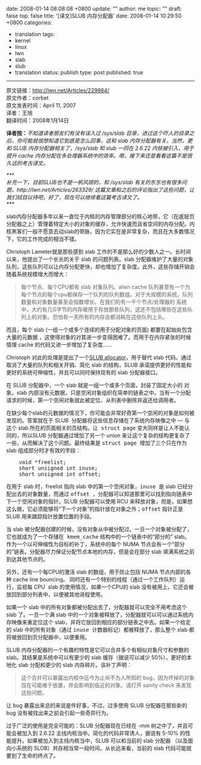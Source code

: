 date: 2008-01-14 08:08:08 +0800
update: ""
author: me
topic: ""
draft: false
top: false
title: '[译文]SLUB 内存分配器'
date: 2008-01-14 10:29:50 +0800
categories:
- translation
tags:
- kernel
- linux
- lwn
- slab
- slub
- translation
status: publish
type: post
published: true
---
<div>

<p>原文链接：<a href="http://lwn.net/Articles/229984/">http://lwn.net/Articles/229984/</a><br />
原文作者：corbet<br />
原文发表时间：April 11, 2007<br />
译者：王旭<br />
翻译时间：2008年1月14日</p>

<p><strong>译者按：</strong><em>不知道读者朋友们有没有误入过 /sys/slab 目录，进过这个吓人的目录之后，你可能就很想知道它到底是怎么回事，这和 slab 内存分配器有关，当然，更和 SLUB 内存分配器相关了，/sys/slab 和 slub 一同在 2.6.22 内核被引入，用于提升 cache 内存分配在多处理器系统中的效率。嗯，接下来还是看看这篇不是很久远的考古译文。</em></p>

<p><em>***<br />
补充一下，目前SLUB也不是一帆风顺的，和 /sys/slab 有关的东东也有很多问题，http://lwn.net/Articles/263329/ 这篇文章和之后的评论指出了这些问题，让我们拭目以待吧，好了，现在可以继续看这篇考古译文了。<br />
*** </em></p>

<p>slab内存分配器多年以来一直位于内核的内存管理部分的核心地带，它（在底层页分配器之上）管理着特定大小的对象的缓存，允许快速而且省空间的内存分配。内核黑客们一般不愿意去动slab的带脉，因为它实在是非常复杂，而且在大多数情况下，它的工作完成的相当不错。</p>

<p>Christoph Lameter就是那些感到 slab 工作的不是那么好的少数人之一。长时间以来，他提出了一个长长的关于 slab 的问题列表。slab 分配器维护了大量的对象队列，这些队列可以让内存分配更快，却也增加了复杂度。此外，这些存储开销会随着系统规模增大而增大：</p>

<blockquote><p>每个节点、每个CPU都有 slab 对象队列。alien cache 队列甚至有一个为每个节点的每个cpu都保存一个队列的队列数组。对于大规模的系统，队列数量和对象数量甚至会指数增长。在我们的有一千个节点/处理器的 系统中，大约有几G字节的内存被用于存放那些队列，这还不包括哪些在这些队列上的对象。恐怕有一天所有的内存会都消耗在这些队列上头。</p></blockquote>

<p>而且，每个 slab (一组一个或多个连续的用于分配对象的页面) 都要在起始处包含大量的元数据 ，这使得对象的对其进一步变得困难了。而用于在内存紧张的时候情理 cache 的代码又进一步增加了复杂度……</p>

<p>Christoph 对此的处理是提出了一个<a href="http://lwn.net/Articles/229096/">SLUB allocator</a>，用于替代 slab 代码。通过取消了大量的队列和相关开销、简化 slab 的结构，SLUB 承诺提供更好的性能和更好的系统可伸缩性，并且可以同时保持现有的 slab 分配器接口。</p>

<p>在 SLUB 分配器中，一个 slab 就是一组一个或多个页面，封装了固定大小的 对象。slab 内部没有元数据，只是空闲对象组织在简单的链表之中。当有一个分配请求的时候，第一个空闲对象就此被定位、从列表中删除并返还给调用者。</p>

<p>在缺少每个slab的元数据的情况下，你可能会非常好奇第一个空闲的对象是如何被发现的。答案就在于 SLUB  分配器将这些信息存储在了系统内存映像之中 — 与这个 slab 所在的页面相关的页结构。让<tt> struct page</tt> 变大同样是让人不能认同的，所以SLUB 分配器通过增加了另一个 union 来让这个复杂的结构更复杂了一些，从而解决了这个问题。最终结果是 <tt>struct page </tt>增加了三个只在作为 slab 组成部分时才有效的字段：</p>

<pre>    void *freelist;
    short unsigned int inuse;
    short unsigned int offset;</pre>

<p>在用于 slab 时，freelist 指向 slab 中的第一个空闲对象，<tt>inuse </tt>是 slab 已经分配出去的对象数量，而通过 <tt>offset </tt>，分配器可以知道那里可以找到指向链表中下一个空闲对象的指针。SLUB 分配器可以使用 RCU 来释放对象，但是，如果想这么做，它必须能够将“下一个对象”的指针放在对象之外；<tt>offset</tt> 指针正是 SLUB 用来跟踪指针放置位置的手段。</p>

<p>当 slab 被分配器创建的时候，没有对象从中被分配过。一旦一个对象被分配了，它也就成为了一个存储在<tt> kmem_cache</tt> 结构中的一个链表中的“部分的” slab。作为一个以可伸缩性为目标的补丁，系统中的每个 NUMA 节点会有一个“部分的”链表。分配器尽力保证分配节点本地的内存，但是会在部分 slab 填满系统之前到达其他节点的。</p>

<p>另外，还有一个每CPU的激活 slab 的数组，用于防止包括 NUMA 节点内部的各种 cache line bouncing。 同时还有一个特别的线程（通过一个工作队列）运行，监视每 CPU  slab 的使用情况，如果一个CPU的 slab 没有被用上，它还会被放回到部分列表中，以便被其他进程使用。</p>

<p>如果一个 slab 中的所有对象都被分配出去了，分配器就可以完全不用考虑这个 slab 了。一旦一个满 slab 中的一个对象被释放了，分配器就可以可以通过系统内存映像来重定位这个 slab，并将它放回到相应的部分链表之中去。如果一个给定的 slab 中的所有对象（通过 <tt>inuse </tt>计数器标记）都被释放了，那么整个 slab 都将被放回到页分配器中，以便重用。</p>

<p>SLUB 内存分配器的一个有趣的特性是它可以合并多个有相似对象尺寸和参数的 slab。其结果是系统中可以有更少的 slab 缓存（据说可以减少 50%），更好的本地化 slab 分配和更少的 slab 内存碎片。该补丁声明：</p>

<blockquote><p>这个合并可以暴露出内核中迄今为止尚不为人所知的 bug，因为坏掉的对象现在可能难于放置，并会影响到临近的对象。请打开 sanity check 来发现这些问题。</p></blockquote>

<p>让 bug 暴露出来总的来说是件好事，不过，过多使用 SLUB 分配器在那些新的 bug 没有被找出来之前会引起一些奇异行为。</p>

<p>过于广泛的使用是完全可能的：SLUB 分配器现在已经在 -mm 树之中了，并且可能会被加入到 2.6.22 主线内核当中。简化的代码非常诱人，据说有 5-10% 的性能提升。如果被加入到主线内核当中，SLUB 可以和当前的 slab 分配器 （以及面向小系统的 SLOB）共存相当常一段时间。从长远来看，当前的 slab 代码可能就要到了生命的终点了。</p></div>
